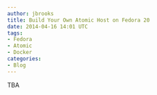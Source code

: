 ```yaml
---
author: jbrooks
title: Build Your Own Atomic Host on Fedora 20
date: 2014-04-16 14:01 UTC
tags:
- Fedora
- Atomic
- Docker
categories:
- Blog
---
```

TBA
